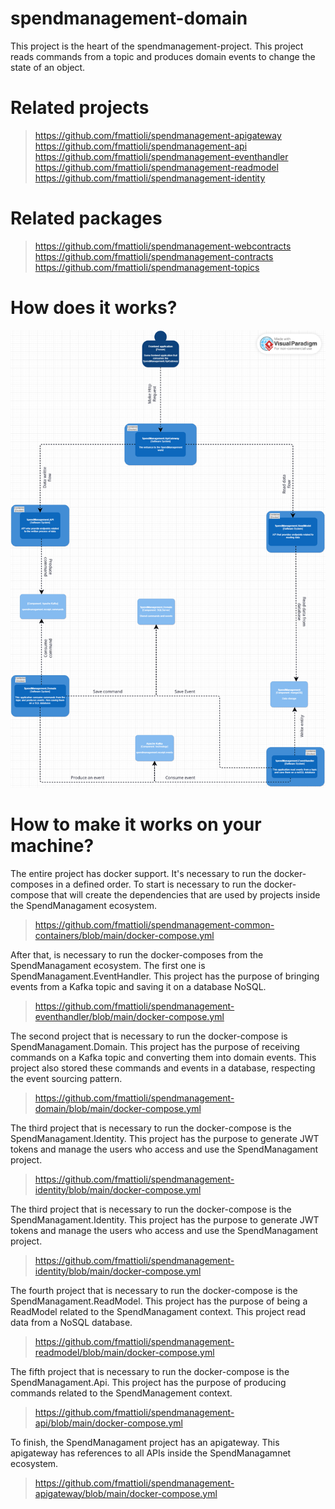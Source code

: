 # spendmanagement-domain
This project is the heart of the spendmanagement-project. This project reads commands from a topic and produces domain events to change the state of an object.

# Related projects
> https://github.com/fmattioli/spendmanagement-apigateway <br/>
> https://github.com/fmattioli/spendmanagement-api <br/>
> https://github.com/fmattioli/spendmanagement-eventhandler <br/>
> https://github.com/fmattioli/spendmanagement-readmodel <br/>
> https://github.com/fmattioli/spendmanagement-identity <br/>


# Related packages
> https://github.com/fmattioli/spendmanagement-webcontracts <br/>
> https://github.com/fmattioli/spendmanagement-contracts <br/>
> https://github.com/fmattioli/spendmanagement-topics


# How does it works?
![Alt text](SpendManagementDiagramFlow.png?raw=true "Title")
# How to make it works on your machine?
The entire project has docker support.
It's necessary to run the docker-composes in a defined order.
To start is necessary to run the docker-compose that will create the dependencies that are used by projects inside the SpendManagament ecosystem.
> https://github.com/fmattioli/spendmanagement-common-containers/blob/main/docker-compose.yml

After that, is necessary to run the docker-composes from the SpendManagament ecosystem.
The first one is SpendManagament.EventHandler. This project has the purpose of bringing events from a Kafka topic and saving it on a database NoSQL.
> https://github.com/fmattioli/spendmanagement-eventhandler/blob/main/docker-compose.yml

The second project that is necessary to run the docker-compose is SpendManagament.Domain. This project has the purpose of receiving commands on a Kafka topic and converting them into domain events. 
This project also stored these commands and events in a database, respecting the event sourcing pattern.
> https://github.com/fmattioli/spendmanagement-domain/blob/main/docker-compose.yml

The third project that is necessary to run the docker-compose is the SpendManagament.Identity. This project has the purpose to generate JWT tokens and manage the users who access and use the SpendManagament project.
>https://github.com/fmattioli/spendmanagement-identity/blob/main/docker-compose.yml

The third project that is necessary to run the docker-compose is the SpendManagament.Identity. This project has the purpose to generate JWT tokens and manage the users who access and use the SpendManagament project.
> https://github.com/fmattioli/spendmanagement-identity/blob/main/docker-compose.yml

The fourth project that is necessary to run the docker-compose is the SpendManagament.ReadModel. This project has the purpose of being a ReadModel related to the SpendManagament context.
This project read data from a NoSQL database. 
> https://github.com/fmattioli/spendmanagement-readmodel/blob/main/docker-compose.yml

The fifth project that is necessary to run the docker-compose is the SpendManagament.Api. This project has the purpose of producing commands related to the SpendManagement context.
> https://github.com/fmattioli/spendmanagement-api/blob/main/docker-compose.yml

To finish, the SpendManagament project has an apigateway. This apigateway has references to all APIs inside the SpendManagamnet ecosystem. 
> https://github.com/fmattioli/spendmanagement-apigateway/blob/main/docker-compose.yml
